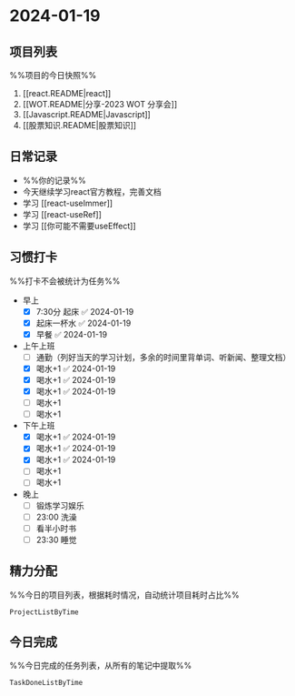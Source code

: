 # 2024-01-19

## 项目列表
%%项目的今日快照%%
1. [[react.README|react]]
2. [[WOT.README|分享-2023 WOT 分享会]]
3. [[Javascript.README|Javascript]]
4. [[股票知识.README|股票知识]]

## 日常记录
- %%你的记录%%
- 今天继续学习react官方教程，完善文档
- 学习 [[react-useImmer]]
- 学习 [[react-useRef]]
- 学习 [[你可能不需要useEffect]]

## 习惯打卡
%%打卡不会被统计为任务%%
- 早上
	- [x] 7:30分 起床 ✅ 2024-01-19
	- [x] 起床一杯水 ✅ 2024-01-19
	- [x] 早餐 ✅ 2024-01-19
- 上午上班
	- [ ] 通勤（列好当天的学习计划，多余的时间里背单词、听新闻、整理文档）
	- [x] 喝水+1 ✅ 2024-01-19
	- [x] 喝水+1 ✅ 2024-01-19
	- [x] 喝水+1 ✅ 2024-01-19
	- [ ] 喝水+1
	- [ ] 喝水+1
- 下午上班
	- [x] 喝水+1 ✅ 2024-01-19
	- [x] 喝水+1 ✅ 2024-01-19
	- [x] 喝水+1 ✅ 2024-01-19
	- [ ] 喝水+1
	- [ ] 喝水+1
-  晚上
	- [ ] 锻炼学习娱乐
	- [ ] 23:00 洗澡
	- [ ] 看半小时书
	- [ ] 23:30 睡觉

## 精力分配
%%今日的项目列表，根据耗时情况，自动统计项目耗时占比%%
```PeriodicPARA
ProjectListByTime
```

## 今日完成
%%今日完成的任务列表，从所有的笔记中提取%%
```PeriodicPARA
TaskDoneListByTime
```

